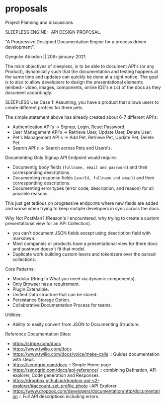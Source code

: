 # proposals

Project Planning and discussions

SLEEPLESS ENGINE:- API DESIGN PROPOSAL.

"A Progressive Designed Documentation Engine for a process driven development".

Oyegoke Abiodun || 20th-january-2021.

The main objectives of sleepless, is to be able to document API's (or any Product),
dynamically such that the documentation and testing happens at the same time and
updates can quickly be done at a sight notice. The goal is to also to allow developers
to design the presentational elements (embed:- video, images, components, online IDE's e.t.c)
of the docs as they document accordingly.

SLEEPLESS Use Case 1:
Assuming, you have a product that allows users to create different profiles for there pets.

The simple statement above has already created about 6-7 different API's:

- Authentication API's -> Signup, Login, Reset Password.
- User Management API's -> Retrieve User, Update User, Delete User.
- Pet's Management API's -> Add Pet, Retrieve Pet, Update Pet, Delete Pet.
- Search API's -> Search across Pets and Users's.

Documenting Only Signup API Endpoint would require:

- Documentig body fields (`fullname, email and password`) and their corresponding descriptions.
- Documenting response fields (`userId, fullname and email`) and their corresponding descriptions.
- Documenting error types (error code, description, and reason) for all possible reasons.

This just get tedious on progressive endpoints where new fields are added and worse when trying to keep mutiple
developers in sync across the docs.

Why Not PostMan? (Reason's I encountered, why trying to create a custom presentational view for an API Collection).

- you can't document JSON fields except using description field with markdown.
- Most companies or products have a presentational view for there docs and postman doesn't fit that model.
- Duplicate work building custom lexers and tokenizers over the parsed collections.

Core Patterns:

- Modular (Bring In What you need via dynamic components).
- Only Browser has a requirement.
- Plugin Extensible.
- Unified Data structure that can be stored.
- Persistance Storage Option.
- Collaborative Documentation Process for teams.

Utilities:

- Ability to easily convert from JSON to Documenting Structure.

Reference Documentation Sites:

- https://stripe.com/docs
- https://www.twilio.com/docs
- https://www.twilio.com/docs/voice/make-calls :: Guides documentation with steps.
- https://sendgrid.com/docs :: Simple Home page
- https://sendgrid.com/docs/api-reference/ :: combining Defination, API explorer, Code generation and Responses.
- https://dropbox.github.io/dropbox-api-v2-explorer/#account_set_profile_photo ::API Explorer.
- https://www.dropbox.com/developers/documentation/http/documentation :: Full API descriptiosn including errors.
